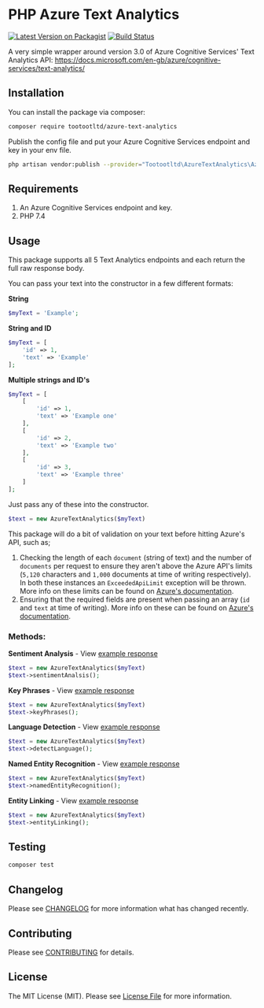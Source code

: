 # PHP Azure Text Analytics
	
[![Latest Version on Packagist](https://img.shields.io/packagist/v/tootootltd/azure-text-analytics.svg?style=flat-square)](https://packagist.org/packages/tootootltd/azure-text-analytics)
[![Build Status](https://img.shields.io/travis/tootootltd/azure-text-analytics/master.svg?style=flat-square)](https://travis-ci.org/tootootltd/azure-text-analytics)
	
A very simple wrapper around version 3.0 of Azure Cognitive Services' Text Analytics API: https://docs.microsoft.com/en-gb/azure/cognitive-services/text-analytics/
	
## Installation
	
You can install the package via composer:
	
```bash
composer require tootootltd/azure-text-analytics
```
	
Publish the config file and put your Azure Cognitive Services endpoint and key in your env file.
	
```bash
php artisan vendor:publish --provider="Tootootltd\AzureTextAnalytics\AzureTextAnalyticsServiceProvider"
```

## Requirements

1. An Azure Cognitive Services endpoint and key.
2. PHP 7.4

## Usage
	
This package supports all 5 Text Analytics endpoints and each return the full raw response body.
	
You can pass your text into the constructor in a few different formats:
	
**String**
	
	
```php
$myText = 'Example';
```
	
**String and ID**
	
	
```php
$myText = [
	'id' => 1,
	'text' => 'Example'
];
```
	
**Multiple strings and ID's**
	
	
```php
$myText = [
	[
		'id' => 1,
		'text' => 'Example one'
	],
	[
		'id' => 2,
		'text' => 'Example two'
	],
	[
		'id' => 3,
		'text' => 'Example three'
	]
];
```
	
Just pass any of these into the constructor.
	
```php
$text = new AzureTextAnalytics($myText)
```
	
This package will do a bit of validation on your text before hitting Azure's API, such as;
	
1. Checking the length of each `document` (string of text) and the number of `documents` per request to ensure they aren't above the Azure API's limits (`5,120` characters and `1,000` documents at time of writing respectively). In both these instances an `ExceededApiLimit` exception will be thrown. More info on these limits can be found on [Azure's documentation](https://docs.microsoft.com/en-gb/azure/cognitive-services/text-analytics/overview#data-limits).
2. Ensuring that the required fields are present when passing an array (`id` and `text` at time of writing). More info on these can be found on [Azure's documentation](https://docs.microsoft.com/en-gb/azure/cognitive-services/text-analytics/how-tos/text-analytics-how-to-call-api#json-schema-definition).
	
	
### Methods:
	
**Sentiment Analysis** - View [example response](https://docs.microsoft.com/en-gb/azure/cognitive-services/text-analytics/how-tos/text-analytics-how-to-sentiment-analysis?tabs=version-3#view-the-results)
	
```php
$text = new AzureTextAnalytics($myText)
$text->sentimentAnalsis();
```
	
**Key Phrases** - View [example response](https://docs.microsoft.com/en-gb/azure/cognitive-services/text-analytics/how-tos/text-analytics-how-to-keyword-extraction#step-3-view-results)
	
```php
$text = new AzureTextAnalytics($myText)
$text->keyPhrases();
```
	
**Language Detection** - View [example response](https://docs.microsoft.com/en-gb/azure/cognitive-services/text-analytics/how-tos/text-analytics-how-to-language-detection#step-3-view-the-results)
	
```php
$text = new AzureTextAnalytics($myText)
$text->detectLanguage();
```
	
**Named Entity Recognition** - View [example response](https://docs.microsoft.com/en-gb/azure/cognitive-services/text-analytics/how-tos/text-analytics-how-to-entity-linking?tabs=version-3#example-ner-response)
	
```php
$text = new AzureTextAnalytics($myText)
$text->namedEntityRecognition();
```
	
**Entity Linking** - View [example response](https://docs.microsoft.com/en-gb/azure/cognitive-services/text-analytics/how-tos/text-analytics-how-to-entity-linking?tabs=version-3#example-entity-linking-response)
	
```php
$text = new AzureTextAnalytics($myText)
$text->entityLinking();
```
	
	
## Testing
	
``` bash
composer test
```
	
## Changelog
	
Please see [CHANGELOG](CHANGELOG.md) for more information what has changed recently.
	
## Contributing
	
Please see [CONTRIBUTING](CONTRIBUTING.md) for details.
	
	
## License
	
The MIT License (MIT). Please see [License File](LICENSE.md) for more information.
